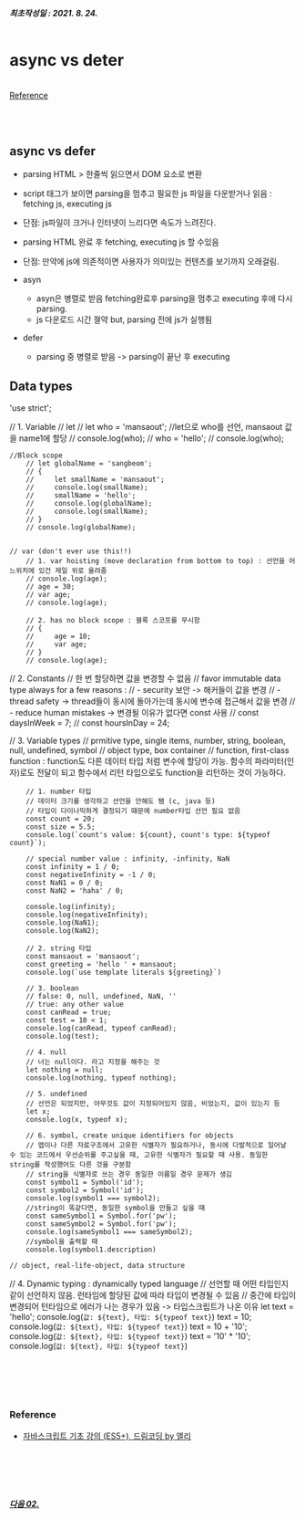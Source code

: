 ##### 최초작성일 : 2021. 8. 24.<br><br>
# async vs deter
[](#)  
[Reference](#reference)

<br><br>

## **async vs defer**
- parsing HTML > 한줄씩 읽으면서 DOM 요소로 변환
- script 태그가 보이면 parsing을 멈추고 필요한 js 파일을 다운받거나 읽음 : fetching js, executing js
- 단점: js파일이 크거나 인터넷이 느리다면 속도가 느려진다.
- parsing HTML 완료 후 fetching, executing js 할 수있음
- 단점: 만약에 js에 의존적이면 사용자가 의미있는 컨텐츠를 보기까지 오래걸림.

- asyn
  - asyn은 병렬로 받음 fetching완료후 parsing을 멈추고 executing 후에 다시 parsing.
  - js 다운로드 시간 졀약 but, parsing 전에 js가 실행됨

- defer
  - parsing 중 병렬로 받음 -> parsing이 끝난 후 executing


## Data types


'use strict';

// 1. Variable
    // let
    // let who = 'mansaout'; //let으로 who를 선언, mansaout 값을 name1에 할당
    // console.log(who);
    // who = 'hello';
    // console.log(who);

    //Block scope
        // let globalName = 'sangbeom';
        // {
        //     let smallName = 'mansaout';
        //     console.log(smallName);
        //     smallName = 'hello';
        //     console.log(globalName);
        //     console.log(smallName);
        // }
        // console.log(globalName);


    // var (don't ever use this!!)
        // 1. var hoisting (move declaration from bottom to top) : 선언을 어느위치에 있건 제일 위로 올려줌
        // console.log(age);
        // age = 30;
        // var age;
        // console.log(age);

        // 2. has no block scope : 블록 스코프를 무시함
        // {
        //     age = 10;
        //     var age;
        // }
        // console.log(age);

// 2. Constants
        // 한 번 할당하면 값을 변경할 수 없음
        // favor immutable data type always for a few reasons :
        // - security 보안 -> 해커들이 값을 변경
        // - thread safety -> thread들이 동시에 돌아가는데 동시에 변수에 접근해서 값을 변경
        // - reduce human mistakes -> 변경될 이유가 없다면 const 사용
        // const daysInWeek = 7;
        // const hoursInDay = 24;

// 3. Variable types
    // prmitive type, single items, number, string, boolean, null, undefined, symbol
    // object type, box container
    // function, first-class function : function도 다른 데이터 타입 처럼 변수에 할당이 가능. 함수의 파라미터(인자)로도 전달이 되고 함수에서 리턴 타입으로도 function을 리턴하는 것이 가능하다.

        // 1. number 타입
        // 데이터 크기를 생각하고 선언을 안해도 됌 (c, java 등)
        // 타입이 다이나믹하게 결정되기 떄문에 number타입 선언 필요 없음
        const count = 20;
        const size = 5.5;
        console.log(`count's value: ${count}, count's type: ${typeof count}`);

        // special number value : infinity, -infinity, NaN
        const infinity = 1 / 0;
        const negativeInfinity = -1 / 0;
        const NaN1 = 0 / 0;
        const NaN2 = 'haha' / 0;

        console.log(infinity);
        console.log(negativeInfinity);
        console.log(NaN1);
        console.log(NaN2);

        // 2. string 타입
        const mansaout = 'mansaout';
        const greeting = 'hello ' + mansaout;
        console.log(`use template literals ${greeting}`)

        // 3. boolean
        // false: 0, null, undefined, NaN, ''
        // true: any other value
        const canRead = true;
        const test = 10 < 1;
        console.log(canRead, typeof canRead);
        console.log(test);

        // 4. null
        // 너는 null이다. 라고 지정을 해주는 것
        let nothing = null;
        console.log(nothing, typeof nothing);

        // 5. undefined
        // 선언은 되었지만, 아무것도 값이 지정되어있지 않음, 비었는지, 값이 있는지 등
        let x;
        console.log(x, typeof x);

        // 6. symbol, create unique identifiers for objects
        // 맵이나 다른 자료구조에서 고유한 식별자가 필요하거나, 동시에 다발적으로 일어날 수 있는 코드에서 우선순위를 주고싶을 때, 고유한 식별자가 필요할 때 사용. 동일한 string를 작성했어도 다른 것을 구분함
        // string을 식별자로 쓰는 경우 동일한 이름일 경우 문제가 생김
        const symbol1 = Symbol('id');
        const symbol2 = Symbol('id');
        console.log(symbol1 === symbol2);
        //string이 똑같다면, 동일한 symbol을 만들고 싶을 때
        const sameSymbol1 = Symbol.for('pw');
        const sameSymbol2 = Symbol.for('pw');
        console.log(sameSymbol1 === sameSymbol2);
        //symbol을 출력할 때
        console.log(symbol1.description)

    // object, real-life-object, data structure

// 4. Dynamic typing : dynamically typed language
// 선언할 때 어떤 타입인지 같이 선언하지 않음. 런타임에 할당된 값에 따라 타입이 변경될 수 있음
// 중간에 타입이 변경되어 턴타임으로 에러가 나는 경우가 있음 -> 타입스크립트가 나온 이유
let text = 'hello';
console.log(`값: ${text}, 타입: ${typeof text}`)
text = 10;
console.log(`값: ${text}, 타입: ${typeof text}`)
text = 10 + '10';
console.log(`값: ${text}, 타입: ${typeof text}`)
text = '10' * '10';
console.log(`값: ${text}, 타입: ${typeof text}`)


<br><br>
---
### **Reference**
- [자바스크립트 기초 강의 (ES5+), 드림코딩 by 엘리](https://www.youtube.com/playlist?list=PLv2d7VI9OotTVOL4QmPfvJWPJvkmv6h-2)

<br><br>
---
##### [다음 02. ]()